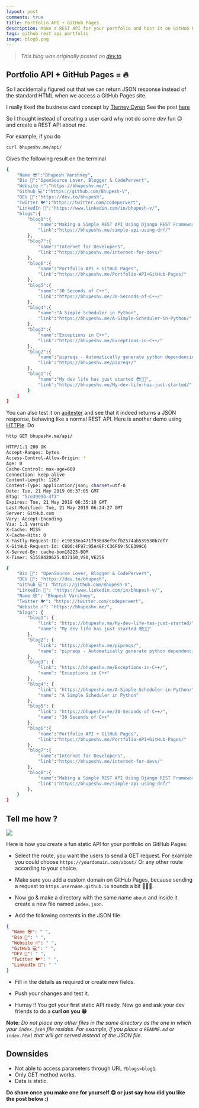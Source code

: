 ```yaml
---
layout: post
comments: true
title: Portfolio API + GitHub Pages
description: Make a REST API for your portfolio and host it on GitHub Pages
tags: github rest api portfolio
image: blog6.png
---
```



> *This blog was originally posted on [dev.to](dev.to/bhupesh/portfolio-api-github-pages-21ag)*

## Portfolio API + GitHub Pages = 🔥

So I accidentally figured out that we can return JSON response instead of the standard HTML when we access a GitHub Pages site.

I really liked the business card concept by [Tierney Cyren](https://dev.to/bnb)
See the post [here](https://dev.to/wuz/setting-up-a-npx-username-card-1pip)

So I thought instead of creating a user card why not do some *dev* fun 😉 and create a REST API about me.

For example, if you do
```bash
curl bhupeshv.me/api/
```
Gives the following result on the terminal
```bash
{
    "Name 😎":"Bhupesh Varshney",
    "Bio 🤗":"OpenSource Lover, Blogger & CodePervert",
    "Website 🖱":"https://bhupeshv.me/",
    "Github 💻":"https://github.com/Bhupesh-V",
    "DEV 🦄":"https://dev.to/bhupesh",
    "Twitter 🐦":"https://twitter.com/codepervert",
    "LinkedIn 📎":"https://www.linkedin.com/in/bhupesh-v/",
    "blogs":{
        "blog8":{
            "name":"Making a Simple REST API Using Django REST Framework",
            "link":"https://bhupeshv.me/simple-api-using-drf/"
        },
        "blog7":{
            "name":"Internet for Developers",
            "link":"https://bhupeshv.me/internet-for-devs/"
        },
        "blog6":{
            "name":"Portfolio API + GitHub Pages",
            "link":"https://bhupeshv.me/Portfolio-API+GitHub-Pages/"
        },
        "blog5":{
            "name":"30 Seconds of C++",
            "link":"https://bhupeshv.me/30-Seconds-of-C++/"
        },
        "blog4":{
            "name":"A Simple Scheduler in Python",
            "link":"https://bhupeshv.me/A-Simple-Scheduler-in-Python/"
        },
        "blog3":{
            "name":"Exceptions in C++",
            "link":"https://bhupeshv.me/Exceptions-in-C++/"
        },
        "blog2":{
            "name":"pipreqs - Automatically generate python dependencies",
            "link":"https://bhupeshv.me/pipreqs/"
        },
        "blog1":{
            "name":"My dev life has just started 😎👩‍💻",
            "link":"https://bhupeshv.me/My-dev-life-has-just-started/"
        }
    }
}
```

You can also test it on [apitester](https://apitester.com/) and see that it indeed returns a JSON response, behaving like a normal REST API.
Here is another demo using [HTTPie](https://httpie.org/).
Do
```bash
http GET bhupeshv.me/api/
```

```bash
HTTP/1.1 200 OK
Accept-Ranges: bytes
Access-Control-Allow-Origin: *
Age: 0
Cache-Control: max-age=600
Connection: keep-alive
Content-Length: 1267
Content-Type: application/json; charset=utf-8
Date: Tue, 21 May 2019 06:37:05 GMT
ETag: "5ce3999b-4f3"
Expires: Tue, 21 May 2019 06:35:10 GMT
Last-Modified: Tue, 21 May 2019 06:24:27 GMT
Server: GitHub.com
Vary: Accept-Encoding
Via: 1.1 varnish
X-Cache: MISS
X-Cache-Hits: 0
X-Fastly-Request-ID: e19833ea471f930d8ef9cfb2574ab539530b7df7
X-GitHub-Request-Id: C806:4F97:95A48F:C36F69:5CE399C6
X-Served-By: cache-bom18223-BOM
X-Timer: S1558420625.037150,VS0,VE256

{
    "Bio 🤗": "OpenSource Lover, Blogger & CodePervert",
    "DEV 🦄": "https://dev.to/bhupesh",
    "Github 💻": "https://github.com/Bhupesh-V",
    "LinkedIn 📎": "https://www.linkedin.com/in/bhupesh-v/",
    "Name 😎": "Bhupesh Varshney",
    "Twitter 🐦": "https://twitter.com/codepervert",
    "Website 🖱": "https://bhupeshv.me/",
    "blogs": {
        "blog1": {
            "link": "https://bhupeshv.me/My-dev-life-has-just-started/",
            "name": "My dev life has just started 😎👩‍💻"
        },
        "blog2": {
            "link": "https://bhupeshv.me/pipreqs/",
            "name": "pipreqs - Automatically generate python dependencies"
        },
        "blog3": {
            "link": "https://bhupeshv.me/Exceptions-in-C++/",
            "name": "Exceptions in C++"
        },
        "blog4": {
            "link": "https://bhupeshv.me/A-Simple-Scheduler-in-Python/",
            "name": "A Simple Scheduler in Python"
        },
        "blog5": {
            "link": "https://bhupeshv.me/30-Seconds-of-C++/",
            "name": "30 Seconds of C++"
        },
        "blog6":{
            "name":"Portfolio API + GitHub Pages",
            "link":"https://bhupeshv.me/Portfolio-API+GitHub-Pages/"
        },
        "blog7":{
            "name":"Internet for Developers",
            "link":"https://bhupeshv.me/internet-for-devs/"
        },
        "blog8":{
            "name":"Making a Simple REST API Using Django REST Framework",
            "link":"https://bhupeshv.me/simple-api-using-drf/"
        },
    }
}
```

## Tell me how ?
![](https://media.giphy.com/media/kQOxxwjjuTB7O/giphy.gif)

Here is how you create a fun static API for your portfolio on GitHub Pages: 

- Select the route, you want the users to send a GET request. For example you could choose `https://yourdomain.com/about/`
Or any other route according to your choice.

- Make sure you add a custom domain on GitHub Pages, because sending a request to `https.username.github.io` sounds a bit 🤷🏾‍♂️.

- Now go & make a directory with the same name `about`  and inside it create a new file named `index.json`.

- Add the following contents in the JSON file.
```json
{
  "Name 😎": " ",
  "Bio 🤗": " ",
  "Website 🖱": " ",
  "GitHub 💻": " ",
  "DEV 🦄": " ",
  "Twitter 🐦": " ",
  "LinkedIn 📎": " "
}
```

- Fill in the details as required or create new fields.

- Push your changes and test it.

- Hurray !! You got your first static API ready.
Now go and ask your dev friends to do a **curl on you 😁**

**Note**: _Do not place any other files in the same directory as the one in which your `index.json` file resides.
For example, if you place a `README.md` or `index.html` that will get served instead of the JSON file_.

## Downsides
 - Not able to access parameters through URL `?blogs=blog1`.
 - Only GET method works.
 - Data is static.

**Do share once you make one for yourself 😋 or just say how did you like the post below :)**
